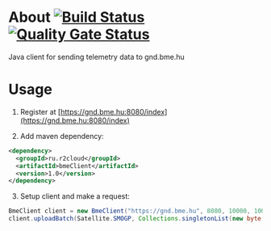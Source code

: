# About [![Build Status](https://travis-ci.org/dernasherbrezon/bmeClient.svg?branch=master)](https://travis-ci.org/dernasherbrezon/bmeClient) [![Quality Gate Status](https://sonarcloud.io/api/project_badges/measure?project=ru.r2cloud%3AbmeClient&metric=alert_status)](https://sonarcloud.io/dashboard?id=ru.r2cloud%3AbmeClient)

Java client for sending telemetry data to gnd.bme.hu

# Usage

1. Register at [https://gnd.bme.hu:8080/index](https://gnd.bme.hu:8080/index)

2. Add maven dependency:

```xml
<dependency>
  <groupId>ru.r2cloud</groupId>
  <artifactId>bmeClient</artifactId>
  <version>1.0</version>
</dependency>
```

3. Setup client and make a request:

```java
BmeClient client = new BmeClient("https://gnd.bme.hu", 8080, 10000, 10000L, username, password);
client.uploadBatch(Satellite.SMOGP, Collections.singletonList(new byte[] { payload } ));
```